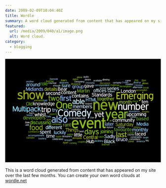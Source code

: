 ```yaml
---
date: 2009-02-09T10:04:40Z
title: Wordle
summary: A word cloud generated from content that has appeared on my site over the last few months.
featured:
  url: /media/2009/040/a1/image.png
  alt: Word cloud.
category:
  - blogging
---
```


![Word cloud.](../media/2009/040/a1/image.png)

This is a word cloud generated from content that has appeared on my site over the last few months. You can create your own word clouds at [wordle.net][1]

[1]: https://www.wordle.net
